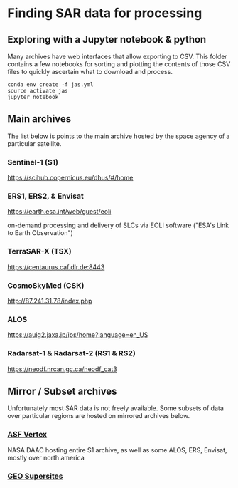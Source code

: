 # Finding SAR data for processing

## Exploring with a Jupyter notebook & python
Many archives have web interfaces that allow exporting to CSV. This folder contains a few notebooks for sorting and plotting the contents of those CSV files to quickly ascertain what to download and process.

```
conda env create -f jas.yml
source activate jas
jupyter notebook
```

## Main archives
The list below is points to the main archive hosted by the space agency of a particular satellite. 

### Sentinel-1 (S1)
https://scihub.copernicus.eu/dhus/#/home


### ERS1, ERS2, & Envisat
https://earth.esa.int/web/guest/eoli

on-demand processing and delivery of SLCs via EOLI software ("ESA's Link to Earth Observation")

### TerraSAR-X (TSX)
https://centaurus.caf.dlr.de:8443

### CosmoSkyMed (CSK)
http://87.241.31.78/index.php

### ALOS 
https://auig2.jaxa.jp/ips/home?language=en_US

### Radarsat-1 & Radarsat-2 (RS1 & RS2)
https://neodf.nrcan.gc.ca/neodf_cat3





## Mirror / Subset archives
Unfortunately most SAR data is not freely available. Some subsets of data over particular regions are hosted on mirrored archives below.

### [ASF Vertex](https://vertex.daac.asf.alaska.edu)
NASA DAAC hosting entire S1 archive, as well as some ALOS, ERS, Envisat, mostly over north america

### [GEO Supersites](http://eo-virtual-archive4.esa.int)



